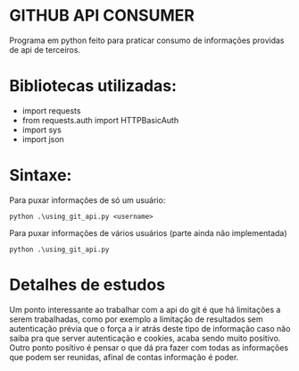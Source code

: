 # GITHUB API CONSUMER
 Programa em python feito para praticar consumo de informações providas de api de terceiros.

# Bibliotecas utilizadas:
- import requests
- from requests.auth import HTTPBasicAuth
- import sys
- import json

# Sintaxe:
Para puxar informações de só um usuário:
```sh# 
python .\using_git_api.py <username> 
````
Para puxar informações de vários usuários (parte ainda não implementada)
```sh#
python .\using_git_api.py
````
# Detalhes de estudos
Um ponto interessante ao trabalhar com a api do git é que há limitações a serem trabalhadas, como por exemplo a limitação de resultados sem autenticação prévia que o força a ir atrás deste tipo de informação caso não saiba pra que server autenticação e cookies, acaba sendo muito positivo. Outro ponto posítivo é pensar o que dá pra fazer com todas as informações que podem ser reunidas, afinal de contas informação é poder.